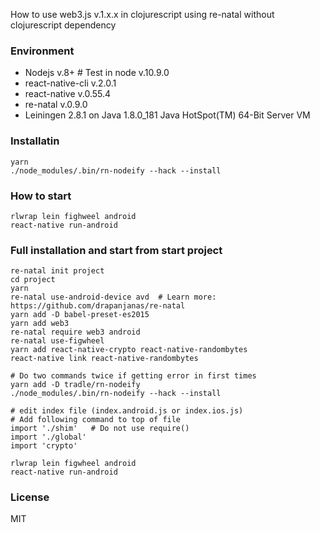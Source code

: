 How to use web3.js v.1.x.x in clojurescript using re-natal without clojurescript dependency

### Environment

-   Nodejs v.8+ # Test in node v.10.9.0
-   react-native-cli v.2.0.1
-   react-native v.0.55.4
-   re-natal v.0.9.0
-   Leiningen 2.8.1 on Java 1.8.0_181 Java HotSpot(TM) 64-Bit Server VM

### Installatin

```
yarn
./node_modules/.bin/rn-nodeify --hack --install
```

### How to start

```
rlwrap lein fighweel android
react-native run-android
```

### Full installation and start from start project

```
re-natal init project
cd project
yarn
re-natal use-android-device avd  # Learn more: https://github.com/drapanjanas/re-natal
yarn add -D babel-preset-es2015
yarn add web3
re-natal require web3 android
re-natal use-figwheel
yarn add react-native-crypto react-native-randombytes
react-native link react-native-randombytes

# Do two commands twice if getting error in first times
yarn add -D tradle/rn-nodeify
./node_modules/.bin/rn-nodeify --hack --install

# edit index file (index.android.js or index.ios.js)
# Add following command to top of file
import './shim'   # Do not use require()
import './global'
import 'crypto'

rlwrap lein figwheel android
react-native run-android
```

### License

MIT
